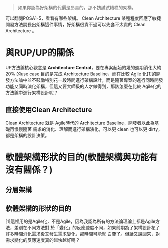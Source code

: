 
> 如果你認為好架構的代價是昂貴的，那不妨試試糟糕的架構。

可以翻閱POSA1-5，看看有哪些架構。
Clean Architecture 某種程度回應了敏捷開發方法說長出架構這件事情，好架構很貴不過可以先套不太貴的 Clean Architecture 。

# 與RUP/UP的關係 #
UP方法論核心觀念是 __Architecture Central__，要在專案起始的幾的週期消化大約 20% 的use case 目的是完成 Architecture Baseline，而在比較 Agile 化[1]的開發方法論中並不鼓勵特別花一段時間進行架構設計，而是隨著專案的進行同時開發功能又同時演化架構，但這又要大師級的人才做得到，那該怎麼在比較 Agile化的方法論中進行架構設計呢？
## 直接使用Clean Architecture ##
Clean Architecture 就是 Agile時代的 Architecture Baseline，開發者以此為基礎再慢慢隨著
需求的消化、理解而進行架構演化，可以更 clean 也可以更 dirty，都是架構的設計決策。

# 軟體架構形狀的目的(軟體架構與功能有沒有關係？) #
## 分層架構 ##

## 軟體架構的形狀的目的 ##


[1]這裡用的是Agile化，不是Agile，因為我認為所有的方法論理論上都是Agile方法，差別在不同方法對
於「變化」的反應速度不同，如果前期為了架構設計花了許多時間消化需求後又發生需求變化，那時間可能就
白費了。但話又說回來，對需求變化的反應速度真的越快越好嗎？
